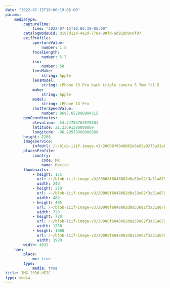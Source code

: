 ```yaml
---
date: "2022-07-15T10:06:19-05:00"
params:
    mediaType:
        captureTime:
            time: "2022-07-15T10:06:19-05:00"
        catalogNodeUid: 0197d12d-4a2d-776a-98fd-ad918b9c0f97
        exifProfile:
            apertureValue:
                number: 1.5
            focalLength:
                number: 5.7
            iso:
                number: 50
            lensMake:
                string: Apple
            lensModel:
                string: iPhone 13 Pro back triple camera 5.7mm f/1.5
            make:
                string: Apple
            model:
                string: iPhone 13 Pro
            shutterSpeedValue:
                number: 8695.652096984315
        geoCoordinates:
            elevation: -54.74755763970301
            latitude: 21.23691388888889
            longitude: -86.79573888888889
        height: 2268
        imageService:
            infoUrl: /~/blob-iiif-image-v3/20008f6048082d8a53e92f3a31a879307f75ce27b8827b81b724b5a00d0d1620/info.json
        placesProfile:
            country:
                code: MX
                name: Mexico
        thumbnails:
            - height: 135
              url: /~/blob-iiif-image-v3/20008f6048082d8a53e92f3a31a879307f75ce27b8827b81b724b5a00d0d1620/full/240%2C135/0/default.jpg
              width: 240
            - height: 270
              url: /~/blob-iiif-image-v3/20008f6048082d8a53e92f3a31a879307f75ce27b8827b81b724b5a00d0d1620/full/480%2C270/0/default.jpg
              width: 480
            - height: 405
              url: /~/blob-iiif-image-v3/20008f6048082d8a53e92f3a31a879307f75ce27b8827b81b724b5a00d0d1620/full/720%2C405/0/default.jpg
              width: 720
            - height: 720
              url: /~/blob-iiif-image-v3/20008f6048082d8a53e92f3a31a879307f75ce27b8827b81b724b5a00d0d1620/full/1280%2C720/0/default.jpg
              width: 1280
            - height: 1080
              url: /~/blob-iiif-image-v3/20008f6048082d8a53e92f3a31a879307f75ce27b8827b81b724b5a00d0d1620/full/1920%2C1080/0/default.jpg
              width: 1920
        width: 4032
    nav:
        place:
            mx: true
        type:
            media: true
title: IMG_2530.HEIC
type: media
---
```

